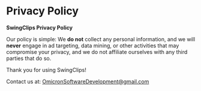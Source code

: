 # Privacy Policy

<b>SwingClips Privacy Policy</b>

Our policy is simple: We <b>do not</B> collect any personal information, and we will <b>never</b> engage in ad targeting, data mining, or other activities that may compromise your privacy, and we do not affiliate ourselves with any third parties that do so.

Thank you for using SwingClips!

Contact us at: <a href = "mailto: omicronsoftwaredevelopment@gmail.com">OmicronSoftwareDevelopment@gmail.com</a>
